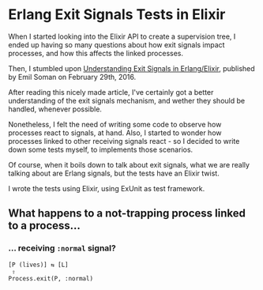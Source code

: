 # Erlang Exit Signals Tests in Elixir
When I started looking into the Elixir API to create a supervision tree, I ended up having so many questions about how exit signals impact processes, and how this affects the linked processes.

Then, I stumbled upon [Understanding Exit Signals in Erlang/Elixir](http://crypt.codemancers.com/posts/2016-01-24-understanding-exit-signals-in-erlang-slash-elixir/), published by Emil Soman on February 29th, 2016.

After reading this nicely made article, I've certainly got a better understanding of the exit signals mechanism, and wether they should be handled, whenever possible.

Nonetheless, I felt the need of writing some code to observe how processes react to signals, at hand. Also, I started to wonder how processes linked to other receiving signals react - so I decided to write down some tests myself, to implements those scenarios.

Of course, when it boils down to talk about exit signals, what we are really talking about are Erlang signals, but the tests have an Elixir twist.

I wrote the tests using Elixir, using ExUnit as test framework.

## What happens to a not-trapping process linked to a process...
### ...  receiving `:normal` signal?

```
[P (lives)] ⇆ [L]
 ⇧
Process.exit(P, :normal)
```
